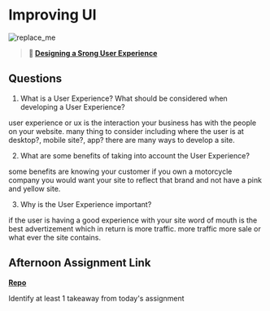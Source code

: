 # Improving UI

![replace_me](https://codeworks.blob.core.windows.net/public/assets/img/illustrations/placeholder.svg)

> **📖 [Designing a Srong User Experience](https://codeworksacademy.com/fs-student-guide/resources/wk7/03-Creating-Good-UX)**

## Questions

1. What is a User Experience? What should be considered when developing a User Experience?


user experience or ux is the interaction your business has with the people on your website. many thing to consider including where the user is at desktop?, mobile site?, app? there are many ways to develop a site. 

2. What are some benefits of taking into account the User Experience?


some benefits are knowing your customer if you own a motorcycle company you would want your site to reflect that brand and not have a pink and yellow site.  

3. Why is the User Experience important?


if the user is having a good experience with your site word of mouth is the best advertizement which in return is more traffic. more traffic more sale or what ever the site contains. 

## Afternoon Assignment Link

**[Repo](https://github.com/ScottBickish/<ASSIGNMENT_REPO>)**

Identify at least 1 takeaway from today's assignment
